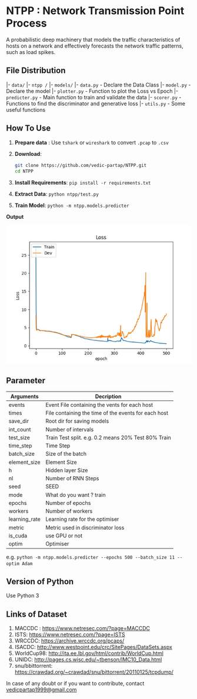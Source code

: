 # NTPP : Network Transmission Point Process 



A probabilistic deep machinery that models the traffic characteristics of hosts on a network and effectively forecasts the network traffic patterns, such as load spikes. 



## File Distribution ##

|- `data/`
|- `ntpp /`
	|- `models/`
		|- `data.py` - Declare the Data Class
		|- `model.py`  - Declare the model
		|- `plotter.py` - Function to plot the Loss vs Epoch 
		|- `predicter.py` - Main function to train and validate the data
		|- `scorer.py` - Functions to find the discriminator and generative loss
	|- `utils.py` - Some useful functions 



## How To Use ##

1. **Prepare data** : Use `tshark` or `wireshark` to convert `.pcap` to `.csv`

2. **Download**: 

   ```bash
   git clone https://github.com/vedic-partap/NTPP.git
   cd NTPP
   ```

3. **Install Requirements**: `pip install -r requirements.txt`

4. **Extract Data**:  `python ntpp/test.py`

5. **Train Model**:  `python -m ntpp.models.predicter`



**Output** 

![](data/ntpp/saved/loss.jpg)



## Parameter ##

| Arguments     | Decription                                           |
| ------------- | ---------------------------------------------------- |
| events        | Event File containing the vents for each host        |
| times         | File containing the time of the events for each host |
| save_dir      | Root dir for saving models                           |
| int_count     | Number of intervals                                  |
| test_size     | Train Test split. e.g. 0.2 means 20% Test 80% Train  |
| time_step     | Time Step                                            |
| batch_size    | Size of the batch                                    |
| element_size  | Element Size                                         |
| h             | Hidden layer Size                                    |
| nl            | Number of RNN Steps                                  |
| seed          | SEED                                                 |
| mode          | What do you want ? train                             |
| epochs        | Number of epochs                                     |
| workers       | Number of workers                                    |
| learning_rate | Learning rate for the optimiser                      |
| metric        | Metric used in discriminator loss                    |
| is_cuda       | use GPU or not                                       |
| optim         | Optimiser                                            |



e.g. `python -m ntpp.models.predicter --epochs 500 --batch_size 11 --optim Adam`



## Version of Python ##

Use Python 3 



## Links of Dataset ##



1. MACCDC :      https://www.netresec.com/?page=MACCDC
2. ISTS: 	        https://www.netresec.com/?page=ISTS 
3. WRCCDC:	https://archive.wrccdc.org/pcaps/
4. ISACDC:  	http://www.westpoint.edu/crc/SitePages/DataSets.aspx
5. WorldCup98: 	http://ita.ee.lbl.gov/html/contrib/WorldCup.html
6. UNIDC:   	http://pages.cs.wisc.edu/~tbenson/IMC10_Data.html
7. snu/bbittorrent: 	https://crawdad.org/~crawdad/snu/bittorrent/20110125/tcpdump/





In case of any doubt or if you want to contribute, contact vedicpartap1999@gmail.com